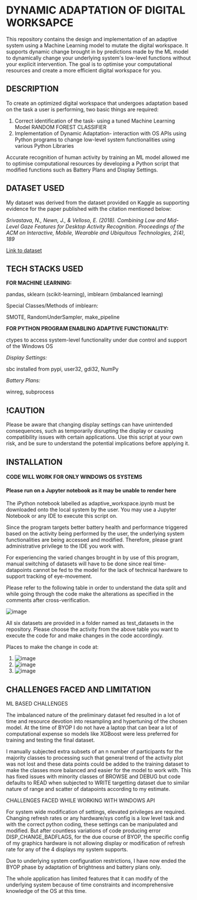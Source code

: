 # DYNAMIC ADAPTATION OF DIGITAL WORKSAPCE
This repository contains the design and implementation of an adaptive system using a Machine Learning model to mutate the digital workspace. It supports dynamic change brought in by predictions made by the ML model to dynamically change your underlying system's low-level functions without your explicit intervention. The goal is to optimise your computational resources and create a more efficient digital workspace for you.



## DESCRIPTION

To create an optimized digital workspace that undergoes adaptation based on the task a user is performing, two basic things are required:
1.	Correct identification of the task- using a tuned Machine Learning Model RANDOM FOREST CLASSIFIER
2.	Implementation of Dynamic Adaptation- interaction with OS APIs using Python programs to change low-level system functionalities using various Python Libraries 

Accurate recognition of human activity by training an ML model allowed me to optimise computational resources by developing a Python script that modified functions such as Battery Plans and Display Settings.

## DATASET USED
My dataset was derived from the dataset provided on Kaggle as supporting evidence for the paper published with the citation mentioned below:

_Srivastava, N., Newn, J., & Velloso, E. (2018). Combining Low and Mid-Level Gaze Features for Desktop Activity Recognition. Proceedings of the ACM on Interactive, Mobile, Wearable and Ubiquitous Technologies, 2(4), 189_

[Link to dataset](https://www.kaggle.com/datasets/namratasri01/eye-movement-data-set-for-desktop-activities)

## TECH STACKS USED

**FOR MACHINE LEARNING:**

pandas, sklearn (scikit-learning), imblearn (imbalanced learning)

Special Classes/Methods of imblearn:

SMOTE, RandomUnderSampler, make_pipeline

**FOR PYTHON PROGRAM ENABLING ADAPTIVE FUNCTIONALITY:**

ctypes to access system-level functionality under due control and support of the Windows OS

_Display Settings:_

sbc installed from pypi, user32, gdi32, NumPy

_Battery Plans:_

winreg, subprocess

## !CAUTION
Please be aware that changing display settings can have unintended consequences, such as temporarily disrupting the display or causing compatibility issues with certain applications. Use this script at your own risk, and be sure to understand the potential implications before applying it.

## INSTALLATION
#### CODE WILL WORK FOR ONLY WINDOWS OS SYSTEMS
#### Please run on a Jupyter notebook as it may be unable to render here
The iPython notebook labelled as adaptive_workspace.ipynb must be downloaded onto the local system by the user. You may use a Jupyter Notebook or any IDE to execute this script on. 

Since the program targets better battery health and performance triggered based on the activity being performed by the user, the underlying system functionalities are being accessed and modified. Therefore, please grant administrative privilege to the IDE you work with.

For experiencing the varied changes brought in by use of this program, manual switching of datasets will have to be done since real time-datapoints cannot be fed to the model for the lack of technical hardware to support tracking of eye-movement. 

Please refer to the following table in order to understand the data split and while going through the code make the alterations as specified in the comments after cross-verification.

![image](https://github.com/advikasinha/BYOP_24_END/assets/152763494/34b63ec1-5bd2-4146-adea-bfae3bff6f87)

All six datasets are provided in a folder named as test_datasets in the repository. Please choose the activity from the above table you want to execute the code for and make changes in the code accordingly.

Places to make the change in code at:

1. ![image](https://github.com/advikasinha/BYOP_24_END/assets/152763494/bb3a9c8a-7bca-4170-97a0-e88576a8882c)
2. ![image](https://github.com/advikasinha/BYOP_24_END/assets/152763494/b615d8cd-1ffd-46e6-91cb-308725330d58)
3. ![image](https://github.com/advikasinha/BYOP_24_END/assets/152763494/ebe93364-5e57-4c20-802e-137bd0606495)

## CHALLENGES FACED AND LIMITATION
ML BASED CHALLENGES

The imbalanced nature of the preliminary dataset fed resulted in a lot of time and resource devotion into resampling and hypertuning of the chosen model. At the time of BYOP I do not have a laptop that can bear a lot of computational expense so models like XGBoost were less preferred for training and testing the final dataset.

I manually subjected extra subsets of an n number of participants for the majority classes to processing such that general trend of the activity plot was not lost and these data points could be added to the training dataset to make the classes more balanced and easier for the model to work with. This has fixed issues with minority classes of BROWSE and DEBUG but code defaults to READ when subjected to WRITE targetting dataset due to similar nature of range and scatter of datapoints according to my estimate.

CHALLENGES FACED WHILE WORKING WITH WINDOWS API

For system wide modification of settings, elevated privileges are required. Changing refresh rates or any hardware/sys config is a low level task and with the correct python coding, these settings can be manipulated and modified. But after countless variations of code producing error DISP_CHANGE_BADFLAGS, for the due course of BYOP, the specific config of my graphics hardware is not allowing display or modification of refresh rate for any of the 4 displays my system supports.

Due to underlying system configuration restrictions, I have now ended the BYOP phase by adaptation of brightness and battery plans only. 

The whole application has limited features that it can modify of the underlying system because of time constraints and incomprehensive knowledge of the OS at this time.





